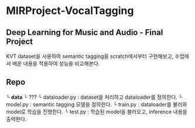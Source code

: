 # MIRProject-VocalTagging
Deep Learning for Music and Audio - Final Project
---
KVT dataset을 사용하여 semantic tagging을 scratch에서부터 구현해보고,
수업에서 배운 내용을 적용하여 성능을 비교해본다.

## Repo
└ __data__
    └ ???
└ dataloader.py : dataset을 처리하고 dataloader를 정의한다.
└ model.py : semantic tagging 모델을 정의한다.
└ train.py : dataloader를 불러와 model로 학습을 진행한다.
└ test.py : 학습된 model을 불러오고, inference 내용을 출력한다.